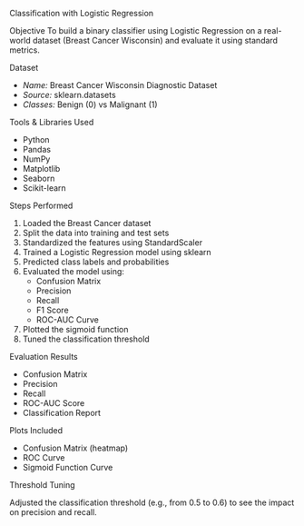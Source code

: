 Classification with Logistic Regression

 Objective
To build a binary classifier using Logistic Regression on a real-world dataset (Breast Cancer Wisconsin) and evaluate it using standard metrics.

Dataset
- *Name:* Breast Cancer Wisconsin Diagnostic Dataset  
- *Source:* sklearn.datasets  
- *Classes:* Benign (0) vs Malignant (1)

Tools & Libraries Used
- Python
- Pandas
- NumPy
- Matplotlib
- Seaborn
- Scikit-learn

 Steps Performed

1. Loaded the Breast Cancer dataset
2. Split the data into training and test sets
3. Standardized the features using StandardScaler
4. Trained a Logistic Regression model using sklearn
5. Predicted class labels and probabilities
6. Evaluated the model using:
   - Confusion Matrix
   - Precision
   - Recall
   - F1 Score
   - ROC-AUC Curve
7. Plotted the sigmoid function
8. Tuned the classification threshold

 Evaluation Results

- Confusion Matrix
- Precision
- Recall
- ROC-AUC Score
- Classification Report

 Plots Included

- Confusion Matrix (heatmap)
- ROC Curve
- Sigmoid Function Curve

Threshold Tuning

Adjusted the classification threshold (e.g., from 0.5 to 0.6) to see the impact on precision and recall.



